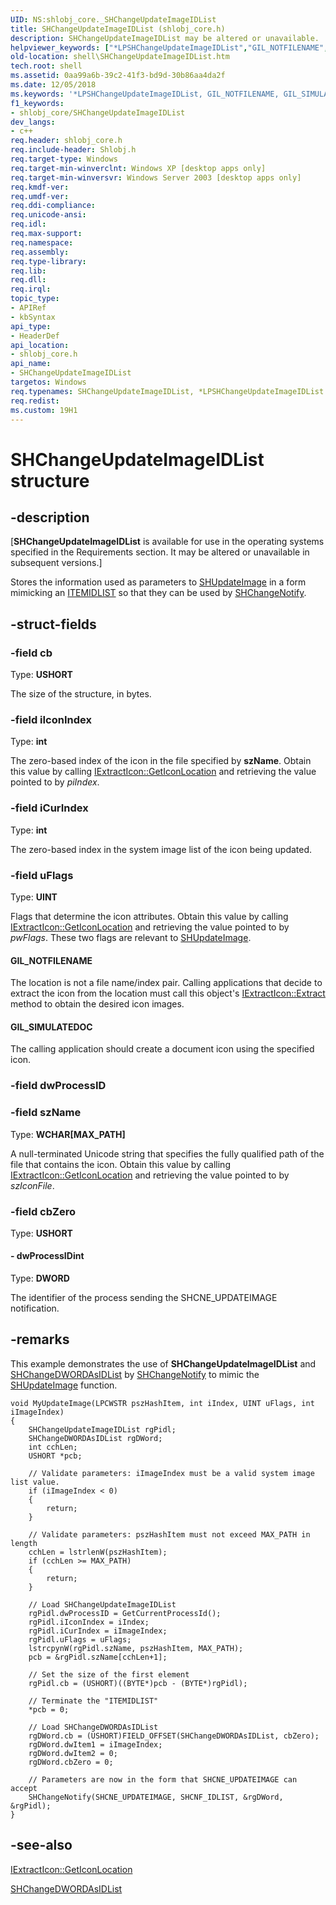 ```yaml
---
UID: NS:shlobj_core._SHChangeUpdateImageIDList
title: SHChangeUpdateImageIDList (shlobj_core.h)
description: SHChangeUpdateImageIDList may be altered or unavailable.helpviewer_keywords: ["*LPSHChangeUpdateImageIDList","GIL_NOTFILENAME","GIL_SIMULATEDOC","LPSHChangeUpdateImageIDList","LPSHChangeUpdateImageIDList structure pointer [Windows Shell]","SHChangeUpdateImageIDList","SHChangeUpdateImageIDList structure [Windows Shell]","_SHChangeUpdateImageIDList","_shell_SHChangeUpdateImageIDList","shell.SHChangeUpdateImageIDList","shlobj_core/LPSHChangeUpdateImageIDList","shlobj_core/SHChangeUpdateImageIDList"]
old-location: shell\SHChangeUpdateImageIDList.htm
tech.root: shell
ms.assetid: 0aa99a6b-39c2-41f3-bd9d-30b86aa4da2f
ms.date: 12/05/2018
ms.keywords: '*LPSHChangeUpdateImageIDList, GIL_NOTFILENAME, GIL_SIMULATEDOC, LPSHChangeUpdateImageIDList, LPSHChangeUpdateImageIDList structure pointer [Windows Shell], SHChangeUpdateImageIDList, SHChangeUpdateImageIDList structure [Windows Shell], _SHChangeUpdateImageIDList, _shell_SHChangeUpdateImageIDList, shell.SHChangeUpdateImageIDList, shlobj_core/LPSHChangeUpdateImageIDList, shlobj_core/SHChangeUpdateImageIDList'
f1_keywords:
- shlobj_core/SHChangeUpdateImageIDList
dev_langs:
- c++
req.header: shlobj_core.h
req.include-header: Shlobj.h
req.target-type: Windows
req.target-min-winverclnt: Windows XP [desktop apps only]
req.target-min-winversvr: Windows Server 2003 [desktop apps only]
req.kmdf-ver: 
req.umdf-ver: 
req.ddi-compliance: 
req.unicode-ansi: 
req.idl: 
req.max-support: 
req.namespace: 
req.assembly: 
req.type-library: 
req.lib: 
req.dll: 
req.irql: 
topic_type:
- APIRef
- kbSyntax
api_type:
- HeaderDef
api_location:
- shlobj_core.h
api_name:
- SHChangeUpdateImageIDList
targetos: Windows
req.typenames: SHChangeUpdateImageIDList, *LPSHChangeUpdateImageIDList
req.redist: 
ms.custom: 19H1
---
```


# SHChangeUpdateImageIDList structure


## -description


<p class="CCE_Message">[<b>SHChangeUpdateImageIDList</b> is available for use in the operating systems specified in the Requirements section. It may be altered or unavailable in subsequent versions.]

Stores the information used as parameters to <a href="https://docs.microsoft.com/windows/desktop/api/shlobj_core/nf-shlobj_core-shupdateimagea">SHUpdateImage</a> in a form mimicking an <a href="https://docs.microsoft.com/windows/desktop/api/shtypes/ns-shtypes-itemidlist">ITEMIDLIST</a> so that they can be used by <a href="https://docs.microsoft.com/windows/desktop/api/shlobj_core/nf-shlobj_core-shchangenotify">SHChangeNotify</a>.


## -struct-fields




### -field cb

Type: <b>USHORT</b>

The size of the structure, in bytes.


### -field iIconIndex

Type: <b>int</b>

The zero-based index of the icon in the file specified by <b>szName</b>. Obtain this value by calling <a href="https://docs.microsoft.com/windows/desktop/api/shlobj_core/nf-shlobj_core-iextracticona-geticonlocation">IExtractIcon::GetIconLocation</a> and retrieving the value pointed to by <i>piIndex</i>.


### -field iCurIndex

Type: <b>int</b>

The zero-based index in the system image list of the icon being updated.


### -field uFlags

Type: <b>UINT</b>

Flags that determine the icon attributes. Obtain this value by calling <a href="https://docs.microsoft.com/windows/desktop/api/shlobj_core/nf-shlobj_core-iextracticona-geticonlocation">IExtractIcon::GetIconLocation</a> and retrieving the value pointed to by <i>pwFlags</i>. These two flags are relevant to <a href="https://docs.microsoft.com/windows/desktop/api/shlobj_core/nf-shlobj_core-shupdateimagea">SHUpdateImage</a>.



#### GIL_NOTFILENAME

The location is not a file name/index pair. Calling applications that decide to extract the icon from the location must call this object's <a href="https://docs.microsoft.com/windows/desktop/api/shlobj_core/nf-shlobj_core-iextracticona-extract">IExtractIcon::Extract</a> method to obtain the desired icon images.



#### GIL_SIMULATEDOC

The calling application should create a document icon using the specified icon.


### -field dwProcessID

 


### -field szName

Type: <b>WCHAR[MAX_PATH]</b>

A null-terminated Unicode string that specifies the fully qualified path of the file that contains the icon. Obtain this value by calling <a href="https://docs.microsoft.com/windows/desktop/api/shlobj_core/nf-shlobj_core-iextracticona-geticonlocation">IExtractIcon::GetIconLocation</a> and retrieving the value pointed to by <i>szIconFile</i>.


### -field cbZero

Type: <b>USHORT</b>


#### - dwProcessIDint

Type: <b>DWORD</b>

The identifier of the process sending the SHCNE_UPDATEIMAGE notification.


## -remarks



This example demonstrates the use of <b>SHChangeUpdateImageIDList</b> and <a href="https://docs.microsoft.com/windows/desktop/api/shlobj_core/ns-shlobj_core-shchangedwordasidlist">SHChangeDWORDAsIDList</a> by <a href="https://docs.microsoft.com/windows/desktop/api/shlobj_core/nf-shlobj_core-shchangenotify">SHChangeNotify</a> to mimic the <a href="https://docs.microsoft.com/windows/desktop/api/shlobj_core/nf-shlobj_core-shupdateimagea">SHUpdateImage</a> function.

                


```
void MyUpdateImage(LPCWSTR pszHashItem, int iIndex, UINT uFlags, int iImageIndex)
{
    SHChangeUpdateImageIDList rgPidl;
    SHChangeDWORDAsIDList rgDWord;
    int cchLen;
    USHORT *pcb;

    // Validate parameters: iImageIndex must be a valid system image list value.
    if (iImageIndex < 0)
    {
        return;
    }

    // Validate parameters: pszHashItem must not exceed MAX_PATH in length
    cchLen = lstrlenW(pszHashItem);
    if (cchLen >= MAX_PATH)
    {
        return;
    }

    // Load SHChangeUpdateImageIDList
    rgPidl.dwProcessID = GetCurrentProcessId();
    rgPidl.iIconIndex = iIndex;
    rgPidl.iCurIndex = iImageIndex;
    rgPidl.uFlags = uFlags;
    lstrcpynW(rgPidl.szName, pszHashItem, MAX_PATH);
    pcb = &rgPidl.szName[cchLen+1];
    
    // Set the size of the first element
    rgPidl.cb = (USHORT)((BYTE*)pcb - (BYTE*)rgPidl); 
    
    // Terminate the "ITEMIDLIST"
    *pcb = 0; 

    // Load SHChangeDWORDAsIDList
    rgDWord.cb = (USHORT)FIELD_OFFSET(SHChangeDWORDAsIDList, cbZero);
    rgDWord.dwItem1 = iImageIndex;
    rgDWord.dwItem2 = 0;
    rgDWord.cbZero = 0;

    // Parameters are now in the form that SHCNE_UPDATEIMAGE can accept
    SHChangeNotify(SHCNE_UPDATEIMAGE, SHCNF_IDLIST, &rgDWord, &rgPidl);
}
```





## -see-also




<a href="https://docs.microsoft.com/windows/desktop/api/shlobj_core/nf-shlobj_core-iextracticona-geticonlocation">IExtractIcon::GetIconLocation</a>



<a href="https://docs.microsoft.com/windows/desktop/api/shlobj_core/ns-shlobj_core-shchangedwordasidlist">SHChangeDWORDAsIDList</a>
 

 

